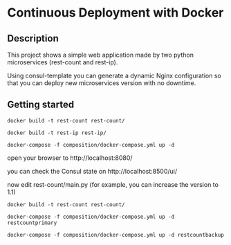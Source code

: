 # Continuous Deployment with Docker

## Description

This project shows a simple web application made by two python microservices (rest-count and rest-ip).

Using consul-template you can generate a dynamic Nginx configuration so that you can deploy new microservices version with no downtime.

## Getting started

```
docker build -t rest-count rest-count/

docker build -t rest-ip rest-ip/

docker-compose -f composition/docker-compose.yml up -d 
```

open your browser to http://localhost:8080/

you can check the Consul state on http://localhost:8500/ui/

now edit rest-count/main.py (for example, you can increase the version to 1.1)

```
docker build -t rest-count rest-count/

docker-compose -f composition/docker-compose.yml up -d restcountprimary

docker-compose -f composition/docker-compose.yml up -d restcountbackup
```

